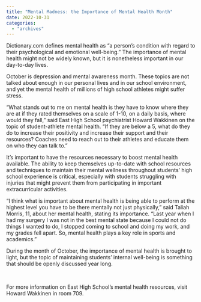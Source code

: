 ```yaml
---
title: "Mental Madness: the Importance of Mental Health Month"
date: 2022-10-31
categories: 
  - "archives"
---
```


Dictionary.com defines mental health as “a person’s condition with regard to their psychological and emotional well-being.” The importance of mental health might not be widely known, but it is nonetheless important in our day-to-day lives. 

October is depression and mental awareness month. These topics are not talked about enough in our personal lives and in our school environment, and yet the mental health of millions of high school athletes might suffer stress.  

“What stands out to me on mental health is they have to know where they are at if they rated themselves on a scale of 1-10, on a daily basis, where would they fall,” said East High School psychiatrist Howard Wakkinen on the topic of student-athlete mental health. “If they are below a 5, what do they do to increase their positivity and increase their support and their resources? Coaches need to reach out to their athletes and educate them on who they can talk to.”  

It’s important to have the resources necessary to boost mental health available. The ability to keep themselves up-to-date with school resources and techniques to maintain their mental wellness throughout students’ high school experience is critical, especially with students struggling with injuries that might prevent them from participating in important extracurricular activities. 

“I think what is important about mental health is being able to perform at the highest level you have to be there mentally not just physically,” said Taliah Morris, 11, about her mental health, stating its importance. “Last year when I had my surgery I was not in the best mental state because I could not do things I wanted to do, I stopped coming to school and doing my work, and my grades fell apart. So, mental health plays a key role in sports and academics.” 

During the month of October, the importance of mental health is brought to light, but the topic of maintaining students’ internal well-being is something that should be openly discussed year long. 

 

For more information on East High School’s mental health resources, visit Howard Wakkinen in room 709.
